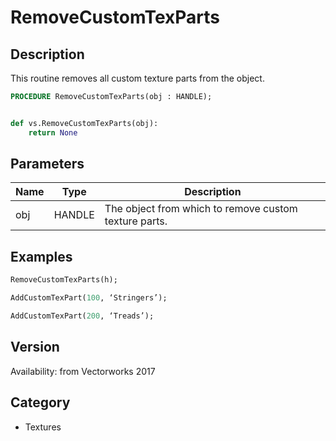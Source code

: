# RemoveCustomTexParts

## Description
This routine removes all custom texture parts from the object.

```pascal
PROCEDURE RemoveCustomTexParts(obj : HANDLE);
```

```python

def vs.RemoveCustomTexParts(obj):
    return None
```

## Parameters
|Name|Type|Description|
|---|---|---|
|obj|HANDLE|The object from which to remove custom texture parts.|

## Examples
```pascal
RemoveCustomTexParts(h);

AddCustomTexPart(100, ‘Stringers’);

AddCustomTexPart(200, ‘Treads’);
```

## Version
Availability: from Vectorworks 2017
## Category
* Textures

